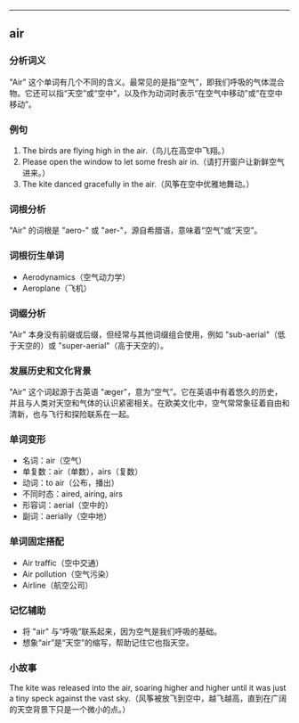 
---------------
## air
### 分析词义
"Air" 这个单词有几个不同的含义。最常见的是指“空气”，即我们呼吸的气体混合物。它还可以指“天空”或“空中”，以及作为动词时表示“在空气中移动”或“在空中移动”。

### 例句
1. The birds are flying high in the air.（鸟儿在高空中飞翔。）
2. Please open the window to let some fresh air in.（请打开窗户让新鲜空气进来。）
3. The kite danced gracefully in the air.（风筝在空中优雅地舞动。）

### 词根分析
"Air" 的词根是 "aero-" 或 "aer-"，源自希腊语，意味着“空气”或“天空”。

### 词根衍生单词
- Aerodynamics（空气动力学）
- Aeroplane（飞机）

### 词缀分析
"Air" 本身没有前缀或后缀，但经常与其他词缀组合使用，例如 "sub-aerial"（低于天空的）或 "super-aerial"（高于天空的）。

### 发展历史和文化背景
"Air" 这个词起源于古英语 "æger"，意为“空气”。它在英语中有着悠久的历史，并且与人类对天空和气体的认识紧密相关。在欧美文化中，空气常常象征着自由和清新，也与飞行和探险联系在一起。

### 单词变形
- 名词：air（空气）
- 单复数：air（单数），airs（复数）
- 动词：to air（公布，播出）
- 不同时态：aired, airing, airs
- 形容词：aerial（空中的）
- 副词：aerially（空中地）

### 单词固定搭配
- Air traffic（空中交通）
- Air pollution（空气污染）
- Airline（航空公司）

### 记忆辅助
- 将 "air" 与“呼吸”联系起来，因为空气是我们呼吸的基础。
- 想象“air”是“天空”的缩写，帮助记住它也指天空。

### 小故事
The kite was released into the air, soaring higher and higher until it was just a tiny speck against the vast sky.（风筝被放飞到空中，越飞越高，直到在广阔的天空背景下只是一个微小的点。）

